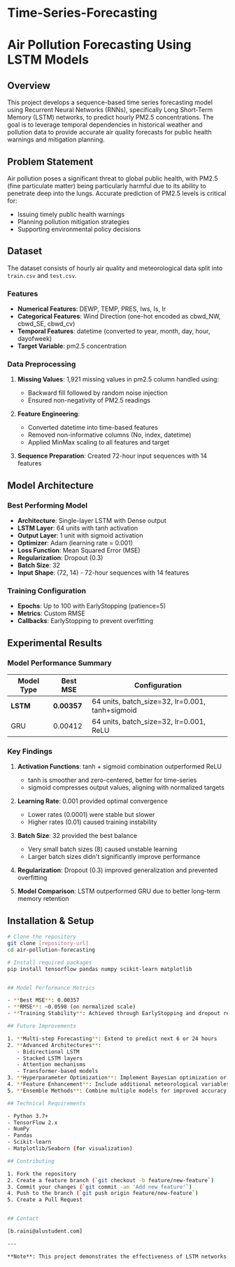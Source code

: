 # Time-Series-Forecasting
# Air Pollution Forecasting Using LSTM Models

## Overview

This project develops a sequence-based time series forecasting model using Recurrent Neural Networks (RNNs), specifically Long Short-Term Memory (LSTM) networks, to predict hourly PM2.5 concentrations. The goal is to leverage temporal dependencies in historical weather and pollution data to provide accurate air quality forecasts for public health warnings and mitigation planning.

## Problem Statement

Air pollution poses a significant threat to global public health, with PM2.5 (fine particulate matter) being particularly harmful due to its ability to penetrate deep into the lungs. Accurate prediction of PM2.5 levels is critical for:
- Issuing timely public health warnings
- Planning pollution mitigation strategies
- Supporting environmental policy decisions

## Dataset

The dataset consists of hourly air quality and meteorological data split into `train.csv` and `test.csv`.

### Features
- **Numerical Features**: DEWP, TEMP, PRES, Iws, Is, Ir
- **Categorical Features**: Wind Direction (one-hot encoded as cbwd_NW, cbwd_SE, cbwd_cv)  
- **Temporal Features**: datetime (converted to year, month, day, hour, dayofweek)
- **Target Variable**: pm2.5 concentration

### Data Preprocessing

1. **Missing Values**: 1,921 missing values in pm2.5 column handled using:
   - Backward fill followed by random noise injection
   - Ensured non-negativity of PM2.5 readings

2. **Feature Engineering**:
   - Converted datetime into time-based features
   - Removed non-informative columns (No, index, datetime)
   - Applied MinMax scaling to all features and target

3. **Sequence Preparation**: Created 72-hour input sequences with 14 features

## Model Architecture

### Best Performing Model
- **Architecture**: Single-layer LSTM with Dense output
- **LSTM Layer**: 64 units with tanh activation
- **Output Layer**: 1 unit with sigmoid activation
- **Optimizer**: Adam (learning rate = 0.001)
- **Loss Function**: Mean Squared Error (MSE)
- **Regularization**: Dropout (0.3)
- **Batch Size**: 32
- **Input Shape**: (72, 14) - 72-hour sequences with 14 features

### Training Configuration
- **Epochs**: Up to 100 with EarlyStopping (patience=5)
- **Metrics**: Custom RMSE
- **Callbacks**: EarlyStopping to prevent overfitting

## Experimental Results

### Model Performance Summary

| Model Type | Best MSE | Configuration |
|------------|----------|---------------|
| **LSTM** | **0.00357** | 64 units, batch_size=32, lr=0.001, tanh+sigmoid |
| GRU | 0.00412 | 64 units, batch_size=32, lr=0.001, ReLU |

### Key Findings

1. **Activation Functions**: tanh + sigmoid combination outperformed ReLU
   - tanh is smoother and zero-centered, better for time-series
   - sigmoid compresses output values, aligning with normalized targets

2. **Learning Rate**: 0.001 provided optimal convergence
   - Lower rates (0.0001) were stable but slower
   - Higher rates (0.01) caused training instability

3. **Batch Size**: 32 provided the best balance
   - Very small batch sizes (8) caused unstable learning
   - Larger batch sizes didn't significantly improve performance

4. **Regularization**: Dropout (0.3) improved generalization and prevented overfitting

5. **Model Comparison**: LSTM outperformed GRU due to better long-term memory retention

## Installation & Setup

```bash
# Clone the repository
git clone [repository-url]
cd air-pollution-forecasting

# Install required packages
pip install tensorflow pandas numpy scikit-learn matplotlib


## Model Performance Metrics

- **Best MSE**: 0.00357
- **RMSE**: ~0.0598 (on normalized scale)
- **Training Stability**: Achieved through EarlyStopping and dropout regularization

## Future Improvements

1. **Multi-step Forecasting**: Extend to predict next 6 or 24 hours
2. **Advanced Architectures**: 
   - Bidirectional LSTM
   - Stacked LSTM layers
   - Attention mechanisms
   - Transformer-based models
3. **Hyperparameter Optimization**: Implement Bayesian optimization or GridSearchCV
4. **Feature Enhancement**: Include additional meteorological variables
5. **Ensemble Methods**: Combine multiple models for improved accuracy

## Technical Requirements

- Python 3.7+
- TensorFlow 2.x
- NumPy
- Pandas
- Scikit-learn
- Matplotlib/Seaborn (for visualization)

## Contributing

1. Fork the repository
2. Create a feature branch (`git checkout -b feature/new-feature`)
3. Commit your changes (`git commit -am 'Add new feature'`)
4. Push to the branch (`git push origin feature/new-feature`)
5. Create a Pull Request


## Contact

[b.raini@alustudent.com]

---

**Note**: This project demonstrates the effectiveness of LSTM networks for environmental time series forecasting and provides a foundation for real-world air quality prediction systems.
